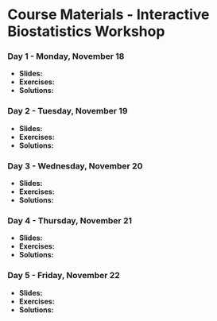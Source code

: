 # Course Materials - Interactive Biostatistics Workshop


### Day 1 - Monday, November 18
- **Slides:**
- **Exercises:**
- **Solutions:** 

### Day 2 - Tuesday, November 19
- **Slides:**
- **Exercises:**
- **Solutions:** 

### Day 3 - Wednesday, November 20
- **Slides:**
- **Exercises:**
- **Solutions:** 

### Day 4 - Thursday, November 21
- **Slides:**
- **Exercises:**
- **Solutions:** 

### Day 5 - Friday, November 22
- **Slides:**
- **Exercises:**
- **Solutions:** 
